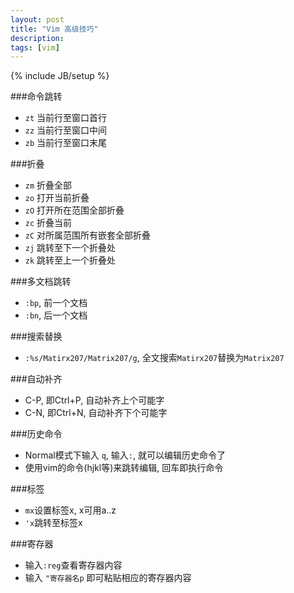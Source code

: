 ```yaml
---
layout: post
title: "Vim 高级技巧"
description:
tags: [vim]
---
```

{% include JB/setup %}

###命令跳转
* `zt` 当前行至窗口首行
* `zz` 当前行至窗口中间
* `zb` 当前行至窗口末尾

###折叠
* `zm` 折叠全部
* `zo` 打开当前折叠
* `zO` 打开所在范围全部折叠
* `zc` 折叠当前
* `zC` 对所属范围所有嵌套全部折叠
* `zj` 跳转至下一个折叠处
* `zk` 跳转至上一个折叠处

###多文档跳转
* `:bp`, 前一个文档
* `:bn`, 后一个文档

###搜索替换
* `:%s/Matirx207/Matrix207/g`, 全文搜索`Matirx207`替换为`Matrix207`

###自动补齐
* C-P, 即Ctrl+P, 自动补齐上个可能字
* C-N, 即Ctrl+N, 自动补齐下个可能字

###历史命令
* Normal模式下输入 `q`, 输入`:`, 就可以编辑历史命令了
* 使用vim的命令(hjkl等)来跳转编辑, 回车即执行命令

###标签
* `mx`设置标签x, x可用a..z
* `'x`跳转至标签x

###寄存器
* 输入`:reg`查看寄存器内容
* 输入 `"寄存器名p` 即可粘贴相应的寄存器内容

